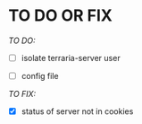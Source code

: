 # TO DO OR FIX

*TO DO:*
 
 - [ ] isolate terraria-server user
 
 - [ ] config file

*TO FIX:*

 - [x] status of server not in cookies
